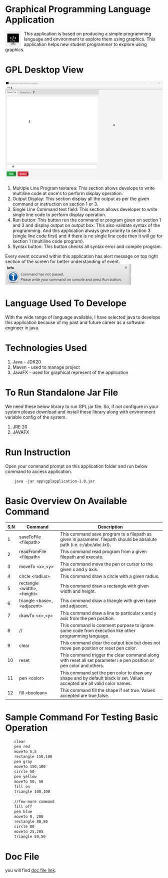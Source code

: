 #  Graphical Programming Language Application
<p float="left">
  <img src="./src/main/resources/icon.png" width="50" style="float: left; margin-right: 10px"/>
<span>
This application is based on producing a simple programming language and environment to explore them using graphics.
 This application helps new student programmer to explore using graphics.
</span>
</p>



# GPL Desktop View
<img src="./src/main/resources/desktop-application-view.png" width="600"/>

1. Multiple Line Program textarea:
   This section allows develope to write multiline code at once's to perform display operation.
2. Output Display:
   This section display all the output as per the given command or instruction on section 1 or 3.
3. Single Line Command text field:
   This section allows developer to write single line code to perform display operation.
4. Run button:
   This button run the command or program given on section 1 and 3 and display output on output box. This also validate syntax of the programming.
   And this application always give priority to section 3 (single line code first) and if there is no single line code then it will go for section 1 (multiline code program).
5. Syntax button:
   This button checks all syntax error and compile program.

Every event occured within this application has alert message on top right section of the screen for better understanding of event.
<img src="./src/main/resources/alert.png" width="400"/>

# Language Used To Develope
With the wide range of language available, I have selected java to develops this application because of my past and future career as  a software engineer in java.

# Technologies Used
1. Java - JDK20
2. Maven - used to manage project
3. JavaFX - used for graphical represent of the application

# To Run Standalone Jar File
We need these below library to run GPL jar file. So, if not configure in your system please download and install these library along with environment variable config of the system.
1. JRE 20
2. JAVAFX

# Run Instruction
Open your command prompt on this application folder and run below command to access application.
```
    java -jar app\gplapplication-1.0.jar
```

# Basic Overview On Available Command

| S.N | Command                      | Description                                                                                                              |
|-----|------------------------------|--------------------------------------------------------------------------------------------------------------------------|
| 1   | saveToFile \<filepath>       | This command save program to a filepath as given in parameter. filepath should be absolute path (i.e. c:/abc/abc.txt).   |
| 2   | readFromFile \<filepath>     | This command read program from a given filepath and execute.                                                             |
| 3   | moveTo \<x>,\<y>             | This command move the pen or cursor to the given x and y axis.                                                           |
| 4   | circle \<radius>             | This command draw a circle with a given radius.                                                                          |
| 5   | rectangle \<width>,\<height> | This command draw a rectangle with given width and height.                                                               |
| 6   | triangle \<base>,\<adjacent> | This command draw a triangle with given base and adjacent.                                                               |
| 7   | drawTo \<x>,\<y>             | This command draw a line to particular x and y axis from the pen position.                                               |
| 8   | //                           | This command is comment purpose to ignore some code from execution like other programming language.                      |
| 9   | clear                        | This command clear the output box but does not move pen position or reset pen color.                                     |
| 10  | reset                        | This command trigger the clear command along with reset all set parameter i.e pen position or pen color and others.      |
| 11  | pen \<color>                 | This command set the pen color to draw any shape and by default black is set. Values accepted are all valid color names. |
| 12  | fill \<boolean>              | This command fill the shape if set true. Values accepted are true,false.                                                 |

# Sample Command For Testing Basic Operation
```
	clear
	pen red
	moveTo 5,5
	rectangle 150,100
	pen gray
	moveTo 150,100
	circle 50
	pen yellow
	moveTo 50, 50
	fill on
	triangle 100,100
	
	//few more command
	fill off
	pen blue
	moveto 0, 200
	rectangle 80,80
	circle 80
	moveto 25,205
	triangle 50,50
```

# Doc File
 you will find
 <a href="https://github.com/nrynjoshi/AES_GPL/blob/main/README.md">doc file link</a>.
